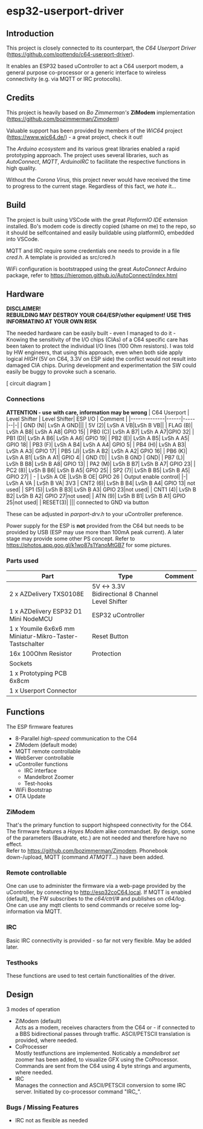 # esp32-userport-driver

## Introduction
This project is closely connected to its counterpart, the *C64 Userport Driver* (https://github.com/pottendo/c64-userport-driver).

It enables an ESP32 based uController to act a C64 userport modem, a general purpose co-processor or a generic interface to wireless connectivity (e.g. via MQTT or IRC protocolls).

## Credits
This project is heavily based on *Bo Zimmerman's* **ZiModem** implementation (https://github.com/bozimmerman/Zimodem)

Valuable support has been provided by members of the *WiC64* project (https://www.wic64.de/) - a great project, check it out!

The *Arduino ecosystem* and its various great libraries enabled a rapid prototyping approach. The project uses several libraries, such as *AutoConnect*, *MQTT*, *ArduinoIRC* to facilitate the respective functions in high quality.

Without the *Corona Virus*, this project never would have received the time to progress to the current stage. Regardless of this fact, we *hate* it... 

## Build
The project is built using VSCode with the great *PlaformIO IDE* extension installed.
Bo's modem code is directly copied (shame on me) to the repo, so it should be selfcontained and easily buildable using platformIO, embedded into VSCode.

MQTT and IRC require some credentials one needs to provide in a file *cred.h*. A template is provided as src/cred.h

WiFi configuration is bootstrapped using the great *AutoConnect* Arduino package, refer to https://hieromon.github.io/AutoConnect/index.html

## Hardware

**DISCLAIMER! <br>REBUILDING MAY DESTROY YOUR C64/ESP/other equipment! USE THIS INFORMATINO AT YOUR OWN RISK** 

The needed hardware can be easily built - even I managed to do it - Knowing the sensitivity of the I/O chips (CIAs) of a C64 specific care has been taken to protect the individual I/O lines (100 Ohm resistors). 
I was told by HW engineers, that using this approach, even when both side apply logical *HIGH* (5V on C64, 3.3V on ESP side) the conflict would not result into damaged CIA chips. 
During development and experimentation the SW could easily be buggy to provoke such a scenario.

[ circuit diagram ]

### Connections 

**ATTENTION - use with care, information may be wrong**
| C64 Userport | Level Shifter | Level Shifter| ESP I/O | Comment |
|--------------|------|-----|--|-|
| GND (N)| LvSh A GND|||
| 5V (2)| LvSh A VB|LvSh B VB||
| FLAG (B)| LvSh A B8| LvSh A A8| GPIO 15|
| PB0 (C)| LvSh A B7| LvSh A A7|GPIO 32|
| PB1 (D)| LvSh A B6| LvSh A A6| GPIO 19|
| PB2 (E)| LvSh A B5| LvSh A A5| GPIO 18|
| PB3 (F)| LvSh A B4| LvSh A A4| GPIO 5|
| PB4 (H)| LvSh A B3| LvSh A A3| GPIO 17|
| PB5 (J)| LvSh A B2| LvSh A A2| GPIO 16|
| PB6 (K)| LvSh A B1| LvSh A A1| GPIO 4|
| GND (1)| | LvSh B GND | GND|
| PB7 (L)| LvSh B B8| LvSh B A8| GPIO 13|
| PA2 (M)| LvSh B B7| LvSh B A7| GPIO 23|
| PC2 (8)| LvSh B B6| LvSh B A5| GPIO 25|
| SP2 (7)| LvSh B B5| LvSh B A5| GPIO 27|
| - | LvSh A OE |LvSh B OE| GPIO 26 | Output enable control|
|-| LvSh A VA | LvSh B VA| 3V3
| CNT2 (6)| LvSh B B4| LvSh B A4| GPIO 13| not used|
| SP1 (5)| LvSh B B3| LvSh B A3| GPIO 23|not used|
| CNT1 (4)| LvSh B B2| LvSh B A2| GPIO 27|not used|
| ATN (9)| LvSh B B1| LvSh B A1| GPIO 25|not used|
| RESET(3)| ||| connected to GND via button

These can be adjusted in *parport-drv.h* to your uController preference.

Power supply for the ESP is **not** provided from the C64 but needs to be provided by USB (ESP may use more than 100mA peak current). A later stage may provide some other PS concept.
Refer to https://photos.app.goo.gl/k1wo87s1YanoMtGB7 for some pictures.

### Parts used
|Part|Type|Comment|
|---|---|---|
|2 x AZDelivery TXS0108E| 5V <-> 3.3V Bidirectional 8 Channel Level Shifter |
| 1 x AZDelivery ESP32 D1 Mini NodeMCU  | ESP32 uController |
| 1 x Youmile 6x6x6 mm Miniatur-Mikro-Taster-Tastschalter  | Reset Button|
| 16x 100Ohm Resistor | Protection|
| Sockets||
| 1 x Prototyping PCB 6x8cm
| 1 x Userport Connector

## Functions
The ESP firmware features
- 8-Parallel *high-speed* communication to the C64
- ZiModem (default mode)
- MQTT remote controllable
- WebServer controllable
- uController functions
  - IRC interface
  - Mandelbrot Zoomer
  - Test-hooks
- WiFi Bootstrap
- OTA Update

### ZiModem
That's the primary function to support highspeed connectivity for the C64. The firmware features a *Hayes Modem* alike commandset. By design, some of the parameters (Baudrate, etc.) are not needed and therefore have no effect.<br>
Refer to https://github.com/bozimmerman/Zimodem.
Phonebook down-/upload, MQTT (command *ATMQTT...*) have been added.

### Remote controllable
One can use to administer the firmware via a web-page provided by the uController, by connecting to http://esp32coC64.local.
If MQTT is enabled (default), the FW subscribes to the *c64/ctrl/#* and publishes on *c64/log*. One can use any mqtt clients to send commands or receive some log-information via MQTT.

### IRC
Basic IRC connectivity is provided - so far not very flexible. May be added later.

### Testhooks
These functions are used to test certain functionalities of the driver.

## Design
3 modes of operation
- ZiModem (default)<br>
  Acts as a modem, receives characters from the C64 or - if connected to a BBS bidirectional passes through traffic. ASCII/PETSCII translation is provided, where needed.
- CoProcesser<br>
  Mostly testfunctions are implemented. Noticably a *mandelbrot set* zoomer has been added, to visualize GFX using the CoProcessor.
  Commands are sent from the C64 using 4 byte strings and arguments, where needed.
- IRC<br>
  Manages the connection and ASCII/PETSCII conversion to some IRC server. Initiated by co-processor command "IRC_".

### Bugs / Missing Features
- IRC not as flexible as needed


